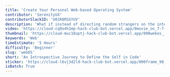 ```yaml
---
title: 'Create Your Personal Web-based Operating System'
contributor: 'SerenityUX'
contributorSlackID: 'U01R8RSGYUV'
description: 'What if instead of directing random strangers on the internet to your boring personal website, you could direct them to an entire OS - where through exploring, they get to know you?'
video: 'https://cloud-cq9o4h1mp-hack-club-bot.vercel.app/0movie_on_7-7-23_at_10.08_am.mp4'
thumbnail: 'https://cloud-muc18uptj-hack-club-bot.vercel.app/000webos__1_.webp'
keywords: 'Web'
timeEstimate: '5 Hours'
difficulty: 'Beginner'
slug: 'webOS'
short: 'An Introspective Journey to Define the Self in Code'
sticker: 'https://cloud-l6vj3d2ld-hack-club-bot.vercel.app/000frame_98__1_.webp'
isBatch: True
---
```

